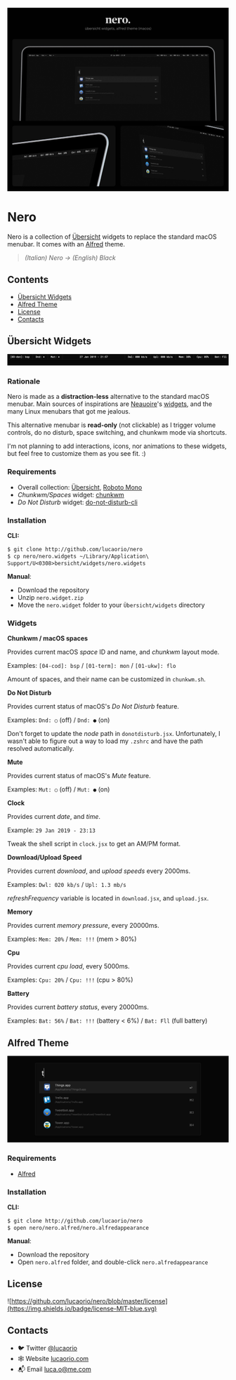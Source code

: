 ![Nero](images/nero.jpg)

# Nero
Nero is a collection of [Übersicht](http://tracesof.net/uebersicht) widgets to replace the standard macOS menubar. It comes with an [Alfred](https://alfredapp.com/) theme.
> _(Italian) Nero -> (English) Black_

## Contents
- [Übersicht Widgets](#ubersicht-widgets)
- [Alfred Theme](#alfred-theme)
- [License](#license)
- [Contacts](#contacts)

## Übersicht Widgets

![Nero Widgets](images/nero.widgets.jpg)

### Rationale
Nero is made as a **distraction-less** alternative to the standard macOS menubar. Main sources of inspirations are [Neauoire](https://xxiivv.com/)'s [widgets](https://github.com/neauoire/ubersicht-widgets), and the many Linux menubars that got me jealous.

This alternative menubar is **read-only** (not clickable) as I trigger volume controls, do no disturb, space switching, and chunkwm mode via shortcuts.

I'm not planning to add interactions, icons, nor animations to these widgets, but feel free to customize them as you see fit. :)

### Requirements
* Overall collection: [Übersicht](http://tracesof.net/uebersicht), [Roboto Mono](https://fonts.google.com/specimen/Roboto+Mono)
* _Chunkwm/Spaces_ widget: [chunkwm](https://github.com/koekeishiya/chunkwm)
* _Do Not Disturb_ widget: [do-not-disturb-cli](https://github.com/sindresorhus/do-not-disturb-cli)

### Installation

**CLI:**
```shell
$ git clone http://github.com/lucaorio/nero
$ cp nero/nero.widgets ~/Library/Application\ Support/U<0308>bersicht/widgets/nero.widgets
```

**Manual**:
* Download the repository
* Unzip `nero.widget.zip`
* Move the `nero.widget` folder to your `Übersicht/widgets` directory

### Widgets

**Chunkwm / macOS spaces**

Provides current macOS _space_ ID and name, and _chunkwm_ layout mode.

Examples: `[04-cod]: bsp` / `[01-term]: mon` / `[01-ukw]: flo`

Amount of spaces, and their name can be customized in `chunkwm.sh`.

**Do Not Disturb**

Provides current status of macOS's _Do Not Disturb_ feature.

Examples: `Dnd: ○` (off) / `Dnd: ●` (on)

Don't forget to update the _node_ path in `donotdisturb.jsx`. Unfortunately, I wasn't able to figure out a way to load my `.zshrc` and have the path resolved automatically.

**Mute**

Provides current status of macOS's _Mute_ feature.

Examples: `Mut: ○` (off) / `Mut: ●` (on)

**Clock**

Provides current _date_, and _time_.

Example: `29 Jan 2019 - 23:13`

Tweak the shell script in `clock.jsx` to get an AM/PM format.

**Download/Upload Speed**

Provides current _download_, and _upload speeds_ every 2000ms.

Examples: `Dwl: 020 kb/s` / `Upl: 1.3 mb/s`

_refreshFrequency_ variable is located in `download.jsx`, and `upload.jsx`.

**Memory**

Provides current _memory pressure_, every 20000ms.

Examples: `Mem: 20%` / `Mem: !!!` (mem > 80%)

**Cpu**

Provides current _cpu load_, every 5000ms.

Examples: `Cpu: 20%` / `Cpu: !!!` (cpu > 80%)

**Battery**

Provides current _battery status_, every 20000ms.

Examples: `Bat: 56%` / `Bat: !!!` (battery < 6%) / `Bat: Fll` (full battery)

## Alfred Theme

![Nero Alfred](images/nero.alfred.jpg)

### Requirements
* [Alfred](https://alfredapp.com)

### Installation

**CLI:**
```shell
$ git clone http://github.com/lucaorio/nero
$ open nero/nero.alfred/nero.alfredappearance
```

**Manual**:
* Download the repository
* Open `nero.alfred` folder, and double-click `nero.alfredappearance`

## License
![https://github.com/lucaorio/nero/blob/master/license](https://img.shields.io/badge/license-MIT-blue.svg)

## Contacts
* 🐦 Twitter [@lucaorio](http://twitter.com/@lucaorio_)
* 🕸 Website [lucaorio.com](http://lucaorio.com)
* 📬 Email [luca.o@me.com](mailto:luca.o@me.com)
